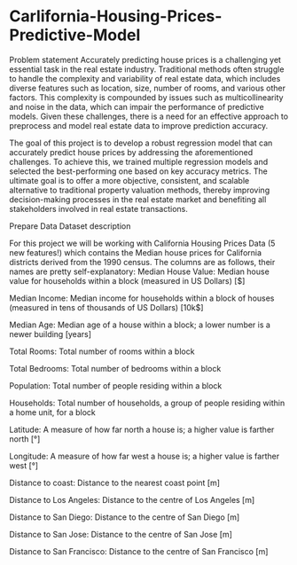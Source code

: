 # Carlifornia-Housing-Prices-Predictive-Model
Problem statement
Accurately predicting house prices is a challenging yet essential task in the real estate industry. Traditional methods often struggle to handle the complexity and variability of real estate data, which includes diverse features such as location, size, number of rooms, and various other factors. This complexity is compounded by issues such as multicollinearity and noise in the data, which can impair the performance of predictive models. Given these challenges, there is a need for an effective approach to preprocess and model real estate data to improve prediction accuracy.

The goal of this project is to develop a robust regression model that can accurately predict house prices by addressing the aforementioned challenges. To achieve this, we trained multiple regression models and selected the best-performing one based on key accuracy metrics. The ultimate goal is to offer a more objective, consistent, and scalable alternative to traditional property valuation methods, thereby improving decision-making processes in the real estate market and benefiting all stakeholders involved in real estate transactions.

Prepare Data
Dataset description

For this project we will be working with California Housing Prices Data (5 new features!) which contains the Median house prices for California districts derived from the 1990 census. The columns are as follows, their names are pretty self-explanatory:
Median House Value: Median house value for households within a block (measured in US Dollars) [$]

Median Income: Median income for households within a block of houses (measured in tens of thousands of US Dollars) [10k$]

Median Age: Median age of a house within a block; a lower number is a newer building [years]

Total Rooms: Total number of rooms within a block

Total Bedrooms: Total number of bedrooms within a block

Population: Total number of people residing within a block

Households: Total number of households, a group of people residing within a home unit, for a block

Latitude: A measure of how far north a house is; a higher value is farther north [°]

Longitude: A measure of how far west a house is; a higher value is farther west [°]

Distance to coast: Distance to the nearest coast point [m]

Distance to Los Angeles: Distance to the centre of Los Angeles [m]

Distance to San Diego: Distance to the centre of San Diego [m]

Distance to San Jose: Distance to the centre of San Jose [m]

Distance to San Francisco: Distance to the centre of San Francisco [m]
